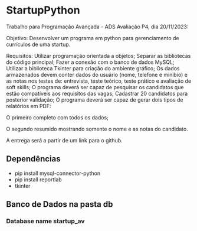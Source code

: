 # StartupPython

Trabalho para Programação Avançada - ADS
Avaliação P4, dia 20/11/2023:
 
Objetivo:
Desenvolver um programa em python para gerenciamento de currículos de uma startup.
 
Requisitos:
Utilizar programação orientada a objetos;
Separar as bibliotecas do código principal;
Fazer a conexão com o banco de dados MySQL;
Utilizar a biblioteca Tkinter para criação do ambiente gráfico;
Os dados armazenados devem conter dados do usuário (nome, telefone e minibio) e as notas nos testes de: entrevista, teste teórico, teste prático e avaliação de soft skills;
O programa deverá ser capaz de pesquisar os candidatos que estão compatíveis aos requisitos das vagas;
Cadastrar 20 candidatos para posterior validação;
O programa deverá ser capaz de gerar dois tipos de relatórios em PDF:

O primeiro completo com todos os dados;
	
O segundo resumido mostrando somente o nome e as notas do candidato.

A entrega será a partir de um link para o github.

## Dependências
- pip install mysql-connector-python
- pip install reportlab
- tkinter

## Banco de Dados na pasta db
### Database name startup_av